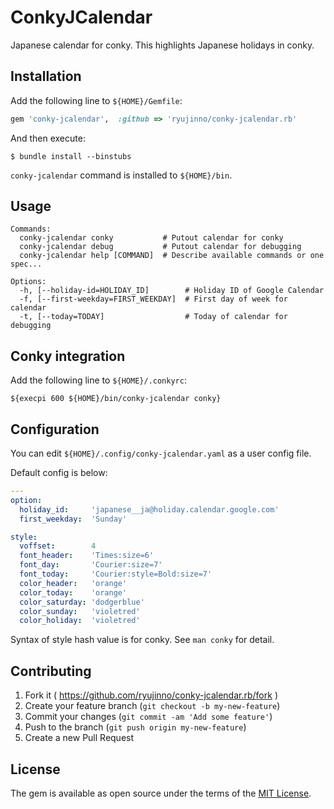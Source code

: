 # ConkyJCalendar

Japanese calendar for conky. This highlights Japanese holidays in conky.

## Installation

Add the following line to `${HOME}/Gemfile`:

```ruby
gem 'conky-jcalendar',  :github => 'ryujinno/conky-jcalendar.rb'
```

And then execute:

```
$ bundle install --binstubs
```

`conky-jcalendar` command is installed to `${HOME}/bin`.

## Usage

```
Commands:
  conky-jcalendar conky           # Putout calendar for conky
  conky-jcalendar debug           # Putout calendar for debugging
  conky-jcalendar help [COMMAND]  # Describe available commands or one spec...

Options:
  -h, [--holiday-id=HOLIDAY_ID]        # Holiday ID of Google Calendar
  -f, [--first-weekday=FIRST_WEEKDAY]  # First day of week for calendar
  -t, [--today=TODAY]                  # Today of calendar for debugging
```

## Conky integration

Add the following line to `${HOME}/.conkyrc`:

```
${execpi 600 ${HOME}/bin/conky-jcalendar conky}
```

## Configuration

You can edit `${HOME}/.config/conky-jcalendar.yaml` as a user config file.

Default config is below:

```yaml
---
option:
  holiday_id:     'japanese__ja@holiday.calendar.google.com'
  first_weekday:  'Sunday'

style:
  voffset:        4
  font_header:    'Times:size=6'
  font_day:       'Courier:size=7'
  font_today:     'Courier:style=Bold:size=7'
  color_header:   'orange'
  color_today:    'orange'
  color_saturday: 'dodgerblue'
  color_sunday:   'violetred'
  color_holiday:  'violetred'
```

Syntax of style hash value is for conky. See `man conky` for detail.

## Contributing

1. Fork it ( https://github.com/ryujinno/conky-jcalendar.rb/fork )
2. Create your feature branch (`git checkout -b my-new-feature`)
3. Commit your changes (`git commit -am 'Add some feature'`)
4. Push to the branch (`git push origin my-new-feature`)
5. Create a new Pull Request

## License

The gem is available as open source under the terms of the [MIT License](http://opensource.org/licenses/MIT).

